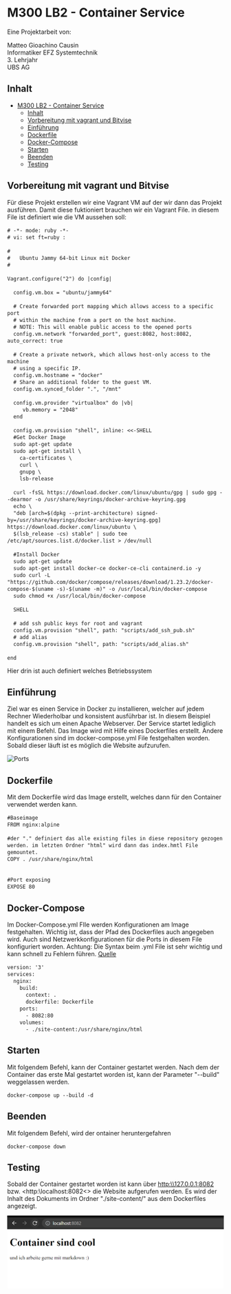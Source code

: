 # M300 LB2 - Container Service

Eine Projektarbeit von:

Matteo Gioachino Causin </br>
Informatiker EFZ Systemtechnik </br>
3. Lehrjahr </br>
UBS AG </br>


## Inhalt
- [M300 LB2 - Container Service](#m300-lb2---container-service)
  - [Inhalt](#inhalt)
  - [Vorbereitung mit vagrant und Bitvise](#vorbereitung-mit-vagrant-und-bitvise)
  - [Einführung](#einführung)
  - [Dockerfile](#dockerfile)
  - [Docker-Compose](#docker-compose)
  - [Starten](#starten)
  - [Beenden](#beenden)
  - [Testing](#testing)
   

## Vorbereitung mit vagrant und Bitvise 

Für diese Projekt erstellen wir eine Vagrant VM auf der wir dann das Projekt ausführen. Damit diese fuktioniert brauchen wir ein Vagrant File. in diesem File ist definiert wie die VM aussehen soll: 

```
# -*- mode: ruby -*-
# vi: set ft=ruby :

#
#	Ubuntu Jammy 64-bit Linux mit Docker
#

Vagrant.configure("2") do |config|

  config.vm.box = "ubuntu/jammy64"

  # Create forwarded port mapping which allows access to a specific port
  # within the machine from a port on the host machine. 
  # NOTE: This will enable public access to the opened ports
  config.vm.network "forwarded_port", guest:8082, host:8082, auto_correct: true
    
  # Create a private network, which allows host-only access to the machine
  # using a specific IP.
  config.vm.hostname = "docker"
  # Share an additional folder to the guest VM.
  config.vm.synced_folder ".", "/mnt"

  config.vm.provider "virtualbox" do |vb|
     vb.memory = "2048"
  end
  
  config.vm.provision "shell", inline: <<-SHELL
  #Get Docker Image
  sudo apt-get update
  sudo apt-get install \
    ca-certificates \
    curl \
    gnupg \
    lsb-release
	
  curl -fsSL https://download.docker.com/linux/ubuntu/gpg | sudo gpg --dearmor -o /usr/share/keyrings/docker-archive-keyring.gpg 
  echo \
  "deb [arch=$(dpkg --print-architecture) signed-by=/usr/share/keyrings/docker-archive-keyring.gpg] https://download.docker.com/linux/ubuntu \
  $(lsb_release -cs) stable" | sudo tee /etc/apt/sources.list.d/docker.list > /dev/null
  
  #Install Docker
  sudo apt-get update
  sudo apt-get install docker-ce docker-ce-cli containerd.io -y
  sudo curl -L "https://github.com/docker/compose/releases/download/1.23.2/docker-compose-$(uname -s)-$(uname -m)" -o /usr/local/bin/docker-compose
  sudo chmod +x /usr/local/bin/docker-compose

  SHELL

  # add ssh public keys for root and vagrant 
  config.vm.provision "shell", path: "scripts/add_ssh_pub.sh"
  # add alias
  config.vm.provision "shell", path: "scripts/add_alias.sh"
  
end
```

Hier drin ist auch definiert welches Betriebssystem 


<a name="Einführung"></a>
## Einführung

Ziel war es einen Service in Docker zu installieren, welcher auf jedem Rechner Wiederholbar und konsistent ausführbar ist. 
In diesem Beispiel handelt es sich um einen Apache Webserver. Der Service startet lediglich mit einem Befehl. Das Image wird mit Hilfe eines Dockerfiles erstellt. Andere Konfigurationen sind im docker-compose.yml File festgehalten worden. Sobald dieser läuft ist es möglich die Website aufzurufen. 

![Ports](https://github.com/maathumitha/M300/blob/main/img/Ports.png)

<a name="Dockerfile"></a>
## Dockerfile
Mit dem Dockerfile wird das Image erstellt, welches dann für den Container verwendet werden kann.
```
#Baseimage
FROM nginx:alpine

#der "." definiert das alle existing files in diese repository gezogen werden. im letzten Ordner "html" wird dann das index.hmtl File gemountet. 
COPY . /usr/share/nginx/html


#Port exposing
EXPOSE 80

```
<a name="Docker-Compose"></a>

## Docker-Compose
Im Docker-Compose.yml FIle werden Konfigurationen am Image festgehalten. Wichtig ist, dass der Pfad des Dockerfiles auch angegeben wird. Auch sind Netzwerkkonfigurationen für die Ports in diesem File konfiguriert worden. 
Achtung: Die Syntax beim .yml File ist sehr wichtig und kann schnell zu Fehlern führen.
[Quelle](https://www.theserverside.com/blog/Coffee-Talk-Java-News-Stories-and-Opinions/Simple-Apache-docker-compose-example-with-Dockers-httpd-image)
```
version: '3'
services:
  nginx:
    build:
      context: .
      dockerfile: Dockerfile
    ports:
      - 8082:80
    volumes:
      - ./site-content:/usr/share/nginx/html
```



<a name="Starten"></a>
## Starten
Mit folgendem Befehl, kann der Container gestartet werden. Nach dem der Container das erste Mal gestartet worden ist, kann der Parameter "--build" weggelassen werden.
```
docker-compose up --build -d
```

<a name="Beenden"></a>
## Beenden
Mit folgendem Befehl, wird der ontainer heruntergefahren
```
docker-compose down
```

<a name="Testing"></a>
## Testing
Sobald der Container gestartet worden ist kann über <http:\\127.0.0.1:8082> bzw. <http:\\localhost:8082<> die Website aufgerufen werden. 
Es wird der Inhalt des Dokuments im Ordner "./site-content/"  aus dem Dockerfiles angezeigt. 

![Access_test](https://github.com/matteocsn/M300/blob/main/img/Website-LB2.png)
